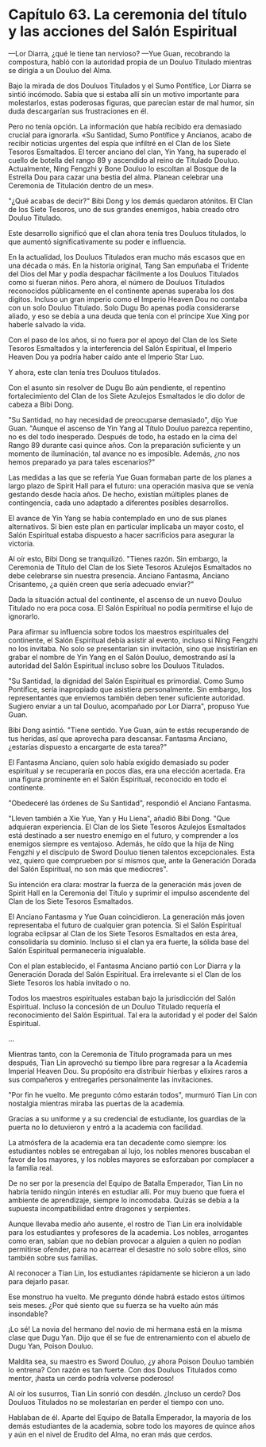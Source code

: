 
# Capítulo 63. La ceremonia del título y las acciones del Salón Espiritual


—Lor Diarra, ¿qué le tiene tan nervioso? —Yue Guan, recobrando la compostura, habló con la autoridad propia de un Douluo Titulado mientras se dirigía a un Douluo del Alma.

Bajo la mirada de dos Douluos Titulados y el Sumo Pontífice, Lor Diarra se sintió incómodo. Sabía que si estaba allí sin un motivo importante para molestarlos, estas poderosas figuras, que parecían estar de mal humor, sin duda descargarían sus frustraciones en él.

Pero no tenía opción. La información que había recibido era demasiado crucial para ignorarla. «Su Santidad, Sumo Pontífice y Ancianos, acabo de recibir noticias urgentes del espía que infiltré en el Clan de los Siete Tesoros Esmaltados. El tercer anciano del clan, Yin Yang, ha superado el cuello de botella del rango 89 y ascendido al reino de Titulado Douluo. Actualmente, Ning Fengzhi y Bone Douluo lo escoltan al Bosque de la Estrella Dou para cazar una bestia del alma. Planean celebrar una Ceremonia de Titulación dentro de un mes».

"¿Qué acabas de decir?" Bibi Dong y los demás quedaron atónitos. El Clan de los Siete Tesoros, uno de sus grandes enemigos, había creado otro Douluo Titulado.

Este desarrollo significó que el clan ahora tenía tres Douluos titulados, lo que aumentó significativamente su poder e influencia.

En la actualidad, los Douluos Titulados eran mucho más escasos que en una década o más. En la historia original, Tang San empuñaba el Tridente del Dios del Mar y podía despachar fácilmente a los Douluos Titulados como si fueran niños. Pero ahora, el número de Douluos Titulados reconocidos públicamente en el continente apenas superaba los dos dígitos. Incluso un gran imperio como el Imperio Heaven Dou no contaba con un solo Douluo Titulado. Solo Dugu Bo apenas podía considerarse aliado, y eso se debía a una deuda que tenía con el príncipe Xue Xing por haberle salvado la vida.

Con el paso de los años, si no fuera por el apoyo del Clan de los Siete Tesoros Esmaltados y la interferencia del Salón Espiritual, el Imperio Heaven Dou ya podría haber caído ante el Imperio Star Luo.

Y ahora, este clan tenía tres Douluos titulados.

Con el asunto sin resolver de Dugu Bo aún pendiente, el repentino fortalecimiento del Clan de los Siete Azulejos Esmaltados le dio dolor de cabeza a Bibi Dong.

"Su Santidad, no hay necesidad de preocuparse demasiado", dijo Yue Guan. "Aunque el ascenso de Yin Yang al Título Douluo parezca repentino, no es del todo inesperado. Después de todo, ha estado en la cima del Rango 89 durante casi quince años. Con la preparación suficiente y un momento de iluminación, tal avance no es imposible. Además, ¿no nos hemos preparado ya para tales escenarios?"

Las medidas a las que se refería Yue Guan formaban parte de los planes a largo plazo de Spirit Hall para el futuro: una operación masiva que se venía gestando desde hacía años. De hecho, existían múltiples planes de contingencia, cada uno adaptado a diferentes posibles desarrollos.

El avance de Yin Yang se había contemplado en uno de sus planes alternativos. Si bien este plan en particular implicaba un mayor costo, el Salón Espiritual estaba dispuesto a hacer sacrificios para asegurar la victoria.

Al oír esto, Bibi Dong se tranquilizó. "Tienes razón. Sin embargo, la Ceremonia de Título del Clan de los Siete Tesoros Azulejos Esmaltados no debe celebrarse sin nuestra presencia. Anciano Fantasma, Anciano Crisantemo, ¿a quién creen que sería adecuado enviar?"

Dada la situación actual del continente, el ascenso de un nuevo Douluo Titulado no era poca cosa. El Salón Espiritual no podía permitirse el lujo de ignorarlo.

Para afirmar su influencia sobre todos los maestros espirituales del continente, el Salón Espiritual debía asistir al evento, incluso si Ning Fengzhi no los invitaba. No solo se presentarían sin invitación, sino que insistirían en grabar el nombre de Yin Yang en el Salón Douluo, demostrando así la autoridad del Salón Espiritual incluso sobre los Douluos Titulados.

"Su Santidad, la dignidad del Salón Espiritual es primordial. Como Sumo Pontífice, sería inapropiado que asistiera personalmente. Sin embargo, los representantes que enviemos también deben tener suficiente autoridad. Sugiero enviar a un tal Douluo, acompañado por Lor Diarra", propuso Yue Guan.

Bibi Dong asintió. "Tiene sentido. Yue Guan, aún te estás recuperando de tus heridas, así que aprovecha para descansar. Fantasma Anciano, ¿estarías dispuesto a encargarte de esta tarea?"

El Fantasma Anciano, quien solo había exigido demasiado su poder espiritual y se recuperaría en pocos días, era una elección acertada. Era una figura prominente en el Salón Espiritual, reconocido en todo el continente.

"Obedeceré las órdenes de Su Santidad", respondió el Anciano Fantasma.

"Lleven también a Xie Yue, Yan y Hu Liena", añadió Bibi Dong. "Que adquieran experiencia. El Clan de los Siete Tesoros Azulejos Esmaltados está destinado a ser nuestro enemigo en el futuro, y comprender a los enemigos siempre es ventajoso. Además, he oído que la hija de Ning Fengzhi y el discípulo de Sword Douluo tienen talentos excepcionales. Esta vez, quiero que comprueben por sí mismos que, ante la Generación Dorada del Salón Espiritual, no son más que mediocres".

Su intención era clara: mostrar la fuerza de la generación más joven de Spirit Hall en la Ceremonia del Título y suprimir el impulso ascendente del Clan de los Siete Tesoros Esmaltados.

El Anciano Fantasma y Yue Guan coincidieron. La generación más joven representaba el futuro de cualquier gran potencia. Si el Salón Espiritual lograba eclipsar al Clan de los Siete Tesoros Esmaltados en esta área, consolidaría su dominio. Incluso si el clan ya era fuerte, la sólida base del Salón Espiritual permanecería inigualable.

Con el plan establecido, el Fantasma Anciano partió con Lor Diarra y la Generación Dorada del Salón Espiritual. Era irrelevante si el Clan de los Siete Tesoros los había invitado o no.

Todos los maestros espirituales estaban bajo la jurisdicción del Salón Espiritual. Incluso la concesión de un Douluo Titulado requería el reconocimiento del Salón Espiritual. Tal era la autoridad y el poder del Salón Espiritual.

...

Mientras tanto, con la Ceremonia de Título programada para un mes después, Tian Lin aprovechó su tiempo libre para regresar a la Academia Imperial Heaven Dou. Su propósito era distribuir hierbas y elixires raros a sus compañeros y entregarles personalmente las invitaciones.

"Por fin he vuelto. Me pregunto cómo estarán todos", murmuró Tian Lin con nostalgia mientras miraba las puertas de la academia.

Gracias a su uniforme y a su credencial de estudiante, los guardias de la puerta no lo detuvieron y entró a la academia con facilidad.

La atmósfera de la academia era tan decadente como siempre: los estudiantes nobles se entregaban al lujo, los nobles menores buscaban el favor de los mayores, y los nobles mayores se esforzaban por complacer a la familia real.

De no ser por la presencia del Equipo de Batalla Emperador, Tian Lin no habría tenido ningún interés en estudiar allí. Por muy bueno que fuera el ambiente de aprendizaje, siempre lo incomodaba. Quizás se debía a la supuesta incompatibilidad entre dragones y serpientes.

Aunque llevaba medio año ausente, el rostro de Tian Lin era inolvidable para los estudiantes y profesores de la academia. Los nobles, arrogantes como eran, sabían que no debían provocar a alguien a quien no podían permitirse ofender, para no acarrear el desastre no solo sobre ellos, sino también sobre sus familias.

Al reconocer a Tian Lin, los estudiantes rápidamente se hicieron a un lado para dejarlo pasar.

Ese monstruo ha vuelto. Me pregunto dónde habrá estado estos últimos seis meses. ¿Por qué siento que su fuerza se ha vuelto aún más insondable?

¡Lo sé! La novia del hermano del novio de mi hermana está en la misma clase que Dugu Yan. Dijo que él se fue de entrenamiento con el abuelo de Dugu Yan, Poison Douluo.

Maldita sea, su maestro es Sword Douluo, ¿y ahora Poison Douluo también lo entrena? Con razón es tan fuerte. Con dos Douluos Titulados como mentor, ¡hasta un cerdo podría volverse poderoso!

Al oír los susurros, Tian Lin sonrió con desdén. ¿Incluso un cerdo? Dos Douluos Titulados no se molestarían en perder el tiempo con uno.

Hablaban de él. Aparte del Equipo de Batalla Emperador, la mayoría de los demás estudiantes de la academia, sobre todo los mayores de quince años y aún en el nivel de Erudito del Alma, no eran más que cerdos.